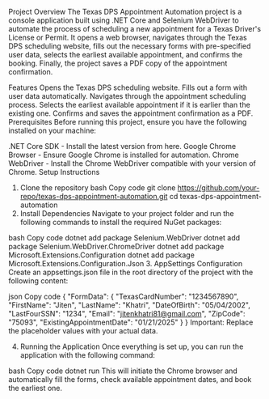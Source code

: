 Project Overview
The Texas DPS Appointment Automation project is a console application built using .NET Core and Selenium WebDriver to automate the process of scheduling a new appointment for a Texas Driver's License or Permit. It opens a web browser, navigates through the Texas DPS scheduling website, fills out the necessary forms with pre-specified user data, selects the earliest available appointment, and confirms the booking. Finally, the project saves a PDF copy of the appointment confirmation.

Features
Opens the Texas DPS scheduling website.
Fills out a form with user data automatically.
Navigates through the appointment scheduling process.
Selects the earliest available appointment if it is earlier than the existing one.
Confirms and saves the appointment confirmation as a PDF.
Prerequisites
Before running this project, ensure you have the following installed on your machine:

.NET Core SDK - Install the latest version from here.
Google Chrome Browser - Ensure Google Chrome is installed for automation.
Chrome WebDriver - Install the Chrome WebDriver compatible with your version of Chrome.
Setup Instructions
1. Clone the repository
bash
Copy code
git clone https://github.com/your-repo/texas-dps-appointment-automation.git
cd texas-dps-appointment-automation
2. Install Dependencies
Navigate to your project folder and run the following commands to install the required NuGet packages:

bash
Copy code
dotnet add package Selenium.WebDriver
dotnet add package Selenium.WebDriver.ChromeDriver
dotnet add package Microsoft.Extensions.Configuration
dotnet add package Microsoft.Extensions.Configuration.Json
3. AppSettings Configuration
Create an appsettings.json file in the root directory of the project with the following content:

json
Copy code
{
  "FormData": {
    "TexasCardNumber": "1234567890",
    "FirstName": "Jiten",
    "LastName": "Khatri",
    "DateOfBirth": "05/04/2002",
    "LastFourSSN": "1234",
    "Email": "jitenkhatri81@gmail.com",
    "ZipCode": "75093",
    "ExistingAppointmentDate": "01/21/2025"
  }
}
Important: Replace the placeholder values with your actual data.

4. Running the Application
Once everything is set up, you can run the application with the following command:

bash
Copy code
dotnet run
This will initiate the Chrome browser and automatically fill the forms, check available appointment dates, and book the earliest one.

